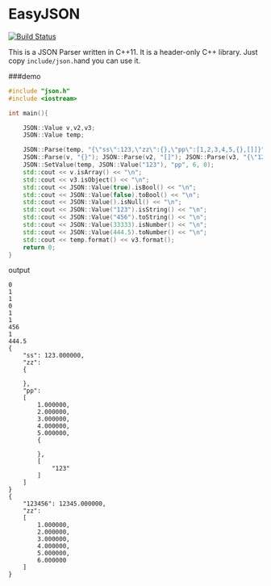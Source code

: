 # EasyJSON
[![Build Status](https://travis-ci.org/wangxiaozhi123/EasyJSON.svg?branch=master)](https://travis-ci.org/wangxiaozhi123/EasyJSON)

This is a JSON Parser written in C++11. It is a header-only C++ library. Just copy `include/json.h`and you can use it.

###demo

```cpp
#include "json.h"
#include <iostream>

int main(){

    JSON::Value v,v2,v3;
    JSON::Value temp;

    JSON::Parse(temp, "{\"ss\":123,\"zz\":{},\"pp\":[1,2,3,4,5,{},[]]}");
    JSON::Parse(v, "{}"); JSON::Parse(v2, "[]"); JSON::Parse(v3, "{\"123456\":12345,\"zz\":[1,2,3,4,5,6]}");
    JSON::SetValue(temp, JSON::Value("123"), "pp", 6, 0);
    std::cout << v.isArray() << "\n";
    std::cout << v3.isObject() << "\n";
    std::cout << JSON::Value(true).isBool() << "\n";
    std::cout << JSON::Value(false).toBool() << "\n";
    std::cout << JSON::Value().isNull() << "\n";
    std::cout << JSON::Value("123").isString() << "\n";
    std::cout << JSON::Value("456").toString() << "\n";
    std::cout << JSON::Value(33333).isNumber() << "\n";
    std::cout << JSON::Value(444.5).toNumber() << "\n";
    std::cout << temp.format() << v3.format();
    return 0;
}
```
output
<pre><code>0
1
1
0
1
1
456
1
444.5
{
    "ss": 123.000000,
    "zz":
    {

    },
    "pp":
    [
        1.000000,
        2.000000,
        3.000000,
        4.000000,
        5.000000,
        {

        },
        [
            "123"
        ]
    ]
}
{
    "123456": 12345.000000,
    "zz":
    [
        1.000000,
        2.000000,
        3.000000,
        4.000000,
        5.000000,
        6.000000
    ]
}
</code></pre>

